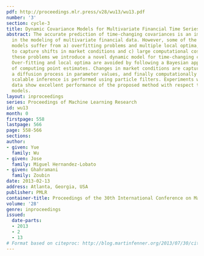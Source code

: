 ```yaml
---
pdf: http://proceedings.mlr.press/v28/wu13/wu13.pdf
number: '3'
section: cycle-3
title: Dynamic Covariance Models for Multivariate Financial Time Series
abstract: The accurate prediction of time-changing covariances is an important problem
  in the modeling of multivariate financial data. However, some of the most popular
  models suffer from a) overfitting problems and multiple local optima, b) failure
  to capture shifts in market conditions and c) large computational costs. To address
  these problems we introduce a novel dynamic model for time-changing covariances.
  Over-fitting and local optima are avoided by following a Bayesian approach instead
  of computing point estimates. Changes in market conditions are captured by assuming
  a diffusion process in parameter values, and finally computationally efficient and
  scalable inference is performed using particle filters. Experiments with financial
  data show excellent performance of the proposed method with respect to current standard
  models.
layout: inproceedings
series: Proceedings of Machine Learning Research
id: wu13
month: 0
firstpage: 558
lastpage: 566
page: 558-566
sections: 
author:
- given: Yue
  family: Wu
- given: Jose
  family: Miguel Hernandez-Lobato
- given: Ghahramani
  family: Zoubin
date: 2013-02-13
address: Atlanta, Georgia, USA
publisher: PMLR
container-title: Proceedings of the 30th International Conference on Machine Learning
volume: '28'
genre: inproceedings
issued:
  date-parts:
  - 2013
  - 2
  - 13
# Format based on citeproc: http://blog.martinfenner.org/2013/07/30/citeproc-yaml-for-bibliographies/
---
```

